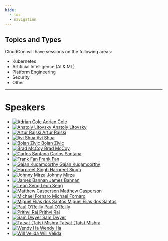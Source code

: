 ```yaml
---
hide:
  - toc
  - navigation
---
```


## Topics and Types

CloudCon will have sessions on the following areas:

* Kubernetes
* Artificial Intelligence (AI & ML)
* Platform Engineering
* Security
* Other

---

# Speakers

<div class="grid cards" markdown>

- [![Adrian Cole](images/speakers/headshots/AdrianCole.png) Adrian Cole](abstracts/AdrianCole.md)
- [![Anatoly Litovsky](images/speakers/headshots/AnatolyLitovsky.png) Anatoly Litovsky](abstracts/AnatolyLitovsky.md)
- [![Artur Rajski](images/speakers/headshots/ArturRajski.png) Artur Rajski](abstracts/ArturRajski.md)
- [![Avi Shua](images/speakers/headshots/placeholder.png) Avi Shua](abstracts/AviShua.md)
- [![Bojan Zivic](images/speakers/headshots/placeholder.png) Bojan Zivic](abstracts/BojanZivic.md)
- [![Brad McCoy](images/speakers/headshots/placeholder.png) Brad McCoy](abstracts/BradMcCoy.md)
- [![Carlos Santana](images/speakers/headshots/CarlosSantana.png) Carlos Santana](abstracts/CarlosSantana.md)
- [![Frank Fan](images/speakers/headshots/placeholder.png) Frank Fan](abstracts/FrankFan.md)
- [![Gajan Kugamoorthy](images/speakers/headshots/GajanKugamoorthy.png) Gajan Kugamoorthy](abstracts/GajanKugamoorthy.md)
- [![Harpreet Singh](images/speakers/headshots/placeholder.png) Harpreet Singh](abstracts/HarpreetSingh.md)
- [![Johnny Mirza](images/speakers/headshots/JohnnyMirza.png) Johnny Mirza](abstracts/JohnnyMirza.md)
- [![James Bannan](images/speakers/headshots/placeholder.png) James Bannan](abstracts/JamesBannan.md)
- [![Leon Seng](images/speakers/headshots/LeonSeng.png) Leon Seng](abstracts/LeonSeng.md)
- [![Matthew Casperson](images/speakers/headshots/MatthewCasperson.png) Matthew Casperson](abstracts/MatthewCasperson.md)
- [![Michael Fornaro](images/speakers/headshots/placeholder.png) Michael Fornaro](abstracts/MichaelFornaro.md)
- [![Miguel Elias dos Santos](images/speakers/headshots/placeholder.png) Miguel Elias dos Santos](abstracts/MiguelEliasdosSantos.md)
- [![Paul O'Reilly](images/speakers/headshots/PaulOReilly.png) Paul O'Reilly](abstracts/PaulOReilly.md)
- [![Prithvi Raj](images/speakers/headshots/placeholder.png) Prithvi Raj](abstracts/PrithviRaj.md)
- [![Sam Dwyer](images/speakers/headshots/placeholder.png) Sam Dwyer](abstracts/SamDwyer.md)
- [![Tatsat (Tats) Mishra](images/speakers/headshots/placeholder.png) Tatsat (Tats) Mishra](abstracts/TatsatMishra.md)
- [![Wendy Ha](images/speakers/headshots/placeholder.png) Wendy Ha](abstracts/AdrianCole.md)
- [![Will Velida](images/speakers/headshots/placeholder.png) Will Velida](abstracts/WillVelida.md)

</div>